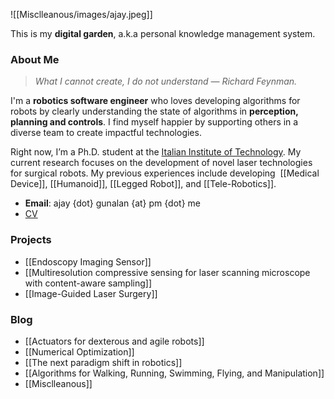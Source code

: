![[Misclleanous/images/ajay.jpeg]]


This is my **digital garden**, a.k.a personal knowledge management system.

### About Me

> *What I cannot create, I do not understand — Richard Feynman.*

I'm a **robotics software engineer** who loves developing algorithms for robots by clearly understanding the state of algorithms in **perception, planning and controls**. I find myself happier by supporting others in a diverse team to create impactful technologies.

Right now, I’m a Ph.D. student at the [Italian Institute of Technology](https://iit.it/). My current research focuses on the development of novel laser technologies for surgical robots. My previous experiences include developing  [[Medical Device]], [[Humanoid]], [[Legged Robot]], and [[Tele-Robotics]].

- **Email**: ajay {dot} gunalan {at} pm {dot} me
- [CV](https://ajaygunalan.github.io/assets/ajayg_cv.pdf)

### Projects
- [[Endoscopy Imaging Sensor]]
- [[Multiresolution compressive sensing for laser scanning microscope with content-aware sampling]]
- [[Image-Guided Laser Surgery]]


### Blog
- [[Actuators for dexterous and agile robots]]
- [[Numerical Optimization]]
- [[The next paradigm shift in robotics]]
- [[Algorithms for Walking, Running, Swimming, Flying, and Manipulation]]
- [[Misclleanous]]